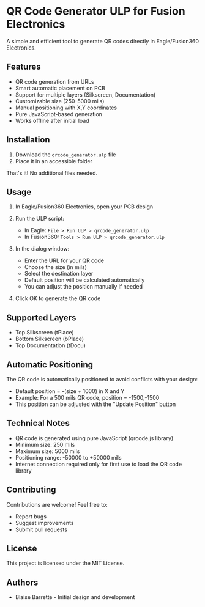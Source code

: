 # QR Code Generator ULP for Fusion Electronics

A simple and efficient tool to generate QR codes directly in Eagle/Fusion360 Electronics.

## Features

- QR code generation from URLs
- Smart automatic placement on PCB
- Support for multiple layers (Silkscreen, Documentation)
- Customizable size (250-5000 mils)
- Manual positioning with X,Y coordinates
- Pure JavaScript-based generation
- Works offline after initial load

## Installation

1. Download the `qrcode_generator.ulp` file
2. Place it in an accessible folder

That's it! No additional files needed.

## Usage

1. In Eagle/Fusion360 Electronics, open your PCB design
2. Run the ULP script:
   - In Eagle: `File > Run ULP > qrcode_generator.ulp`
   - In Fusion360: `Tools > Run ULP > qrcode_generator.ulp`

3. In the dialog window:
   - Enter the URL for your QR code
   - Choose the size (in mils)
   - Select the destination layer
   - Default position will be calculated automatically
   - You can adjust the position manually if needed

4. Click OK to generate the QR code

## Supported Layers

- Top Silkscreen (tPlace)
- Bottom Silkscreen (bPlace)
- Top Documentation (tDocu)

## Automatic Positioning

The QR code is automatically positioned to avoid conflicts with your design:
- Default position = -(size + 1000) in X and Y
- Example: For a 500 mils QR code, position = -1500,-1500
- This position can be adjusted with the "Update Position" button

## Technical Notes

- QR code is generated using pure JavaScript (qrcode.js library)
- Minimum size: 250 mils
- Maximum size: 5000 mils
- Positioning range: -50000 to +50000 mils
- Internet connection required only for first use to load the QR code library

## Contributing

Contributions are welcome! Feel free to:
- Report bugs
- Suggest improvements
- Submit pull requests

## License

This project is licensed under the MIT License.

## Authors

- Blaise Barrette - Initial design and development
